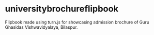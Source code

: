 # universitybrochureflipbook
Flipbook made using turn.js for showcasing admission brochure of Guru Ghasidas Vishwavidyalaya, Bilaspur.
